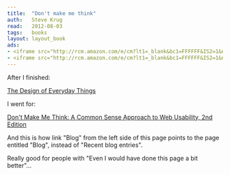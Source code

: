 ```yaml
---
title:	"Don't make me think"
auth:	Steve Krug
read:	2012-08-03
tags:	books
layout: layout_book
ads:
- <iframe src="http://rcm.amazon.com/e/cm?lt1=_blank&bc1=FFFFFF&IS2=1&npa=1&bg1=FFFFFF&fc1=000000&lc1=FF0000&t=wojcadamkoszh-20&o=1&p=8&l=as4&m=amazon&f=ifr&ref=ss_til&asins=0321344758" style="width:120px;height:240px;" scrolling="no" marginwidth="0" marginheight="0" frameborder="0"></iframe>
- <iframe src="http://rcm.amazon.com/e/cm?lt1=_blank&bc1=FFFFFF&IS2=1&npa=1&bg1=FFFFFF&fc1=000000&lc1=FF0000&t=wojcadamkoszh-20&o=1&p=8&l=as4&m=amazon&f=ifr&ref=ss_til&asins=0465067107" style="width:120px;height:240px;" scrolling="no" marginwidth="0" marginheight="0" frameborder="0"></iframe>
---
```

After I finished:

<a href="http://www.amazon.com/gp/product/0465067107/ref=as_li_ss_tl?ie=UTF8&tag=wojcadamkoszh-20&linkCode=as2&camp=1789&creative=390957&creativeASIN=0465067107">The Design of Everyday Things</a><img src="http://www.assoc-amazon.com/e/ir?t=wojcadamkoszh-20&l=as2&o=1&a=0465067107" width="1" height="1" border="0" alt="" style="border:none !important; margin:0px !important;" />

I went for:

<a href="http://www.amazon.com/gp/product/0321344758/ref=as_li_ss_tl?ie=UTF8&tag=wojcadamkoszh-20&linkCode=as2&camp=1789&creative=390957&creativeASIN=0321344758">Don't Make Me Think: A Common Sense Approach to Web Usability, 2nd Edition</a><img src="http://www.assoc-amazon.com/e/ir?t=wojcadamkoszh-20&l=as2&o=1&a=0321344758" width="1" height="1" border="0" alt="" style="border:none !important; margin:0px !important;" />

And this is how link "Blog" from the left side of this page points to the
page entitled "Blog", instead of "Recent blog entries".

Really good for people with "Even I would have done this page a bit
better"...
